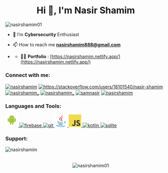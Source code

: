 <h1 align="center">Hi 👋, I'm Nasir Shamim</h1>


<p align="left"> <img src="https://komarev.com/ghpvc/?username=nasirshamim01&label=Profile%20views&color=0e75b6&style=flat" alt="nasirshamim01" /> </p>

- 👀 I’m  **Cybersecurity** Enthusiast

- 📫 How to reach me **nasirshamim888@gmail.com**
  
- - 👨‍💻 **Portfolio** : [https://nasirshamim.netlify.app/](https://nasirshamim.netlify.app/)

<h3 align="left">Connect with me:</h3>
<p align="left">
<a href="https://linkedin.com/in/nasirshamim" target="blank"><img align="center" src="https://raw.githubusercontent.com/rahuldkjain/github-profile-readme-generator/master/src/images/icons/Social/linked-in-alt.svg" alt="nasirshamim" height="30" width="40" /></a>
<a href="https://stackoverflow.com/users/https://stackoverflow.com/users/18101540/nasir-shamim" target="blank"><img align="center" src="https://raw.githubusercontent.com/rahuldkjain/github-profile-readme-generator/master/src/images/icons/Social/stack-overflow.svg" alt="https://stackoverflow.com/users/18101540/nasir-shamim" height="30" width="40" /></a>
<a href="https://instagram.com/nasirshamim_" target="blank"><img align="center" src="https://raw.githubusercontent.com/rahuldkjain/github-profile-readme-generator/master/src/images/icons/Social/instagram.svg" alt="nasirshamim_" height="30" width="40" /></a>
<a href="https://www.leetcode.com/nasirshamim_" target="blank"><img align="center" src="https://raw.githubusercontent.com/rahuldkjain/github-profile-readme-generator/master/src/images/icons/Social/leet-code.svg" alt="nasirshamim_" height="30" width="40" /></a>
<a href="https://auth.geeksforgeeks.org/user/samnasir" target="blank"><img align="center" src="https://raw.githubusercontent.com/rahuldkjain/github-profile-readme-generator/master/src/images/icons/Social/geeks-for-geeks.svg" alt="samnasir" height="30" width="40" /></a>
<a href="https://www.topcoder.com/members/nasirshamim" target="blank"><img align="center" src="https://raw.githubusercontent.com/rahuldkjain/github-profile-readme-generator/master/src/images/icons/Social/topcoder.svg" alt="nasirshamim" height="30" width="40" /></a>
</p>

<h3 align="left">Languages and Tools:</h3>
<p align="left"> <a href="https://developer.android.com" target="_blank" rel="noreferrer"> <img src="https://raw.githubusercontent.com/devicons/devicon/master/icons/android/android-original-wordmark.svg" alt="android" width="40" height="40"/> </a> <a href="https://firebase.google.com/" target="_blank" rel="noreferrer"> <img src="https://www.vectorlogo.zone/logos/firebase/firebase-icon.svg" alt="firebase" width="40" height="40"/> </a> <a href="https://git-scm.com/" target="_blank" rel="noreferrer"> <img src="https://www.vectorlogo.zone/logos/git-scm/git-scm-icon.svg" alt="git" width="40" height="40"/> </a> <a href="https://www.java.com" target="_blank" rel="noreferrer"> <img src="https://raw.githubusercontent.com/devicons/devicon/master/icons/java/java-original.svg" alt="java" width="40" height="40"/> </a> <a href="https://developer.mozilla.org/en-US/docs/Web/JavaScript" target="_blank" rel="noreferrer"> <img src="https://raw.githubusercontent.com/devicons/devicon/master/icons/javascript/javascript-original.svg" alt="javascript" width="40" height="40"/> </a> <a href="https://kotlinlang.org" target="_blank" rel="noreferrer"> <img src="https://www.vectorlogo.zone/logos/kotlinlang/kotlinlang-icon.svg" alt="kotlin" width="40" height="40"/> </a> <a href="https://www.sqlite.org/" target="_blank" rel="noreferrer"> <img src="https://www.vectorlogo.zone/logos/sqlite/sqlite-icon.svg" alt="sqlite" width="40" height="40"/> </a> </p>

<h3 align="left">Support:</h3>
<p><a href="https://www.buymeacoffee.com/nasirshamim"> <img align="left" src="https://cdn.buymeacoffee.com/buttons/v2/default-yellow.png" height="50" width="210" alt="nasirshamim" /></a></p><br><br>

<p><img align="center" src="https://github-readme-stats.vercel.app/api/top-langs?username=nasirshamim01&show_icons=true&locale=en&layout=compact" alt="nasirshamim01" /></p>

